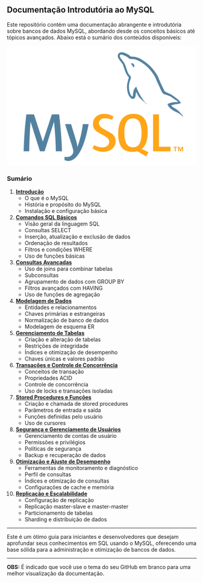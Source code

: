 ## Documentação Introdutória ao MySQL

Este repositório contém uma documentação abrangente e introdutória sobre bancos de dados MySQL, abordando desde os conceitos básicos até tópicos avançados. Abaixo está o sumário dos conteúdos disponíveis:

![MySQL Logo](assets/img/mysql_logo.png)

### Sumário
1. **[Introdução](docs/introducao.md)**
   - O que é o MySQL
   - História e propósito do MySQL
   - Instalação e configuração básica
2. **[Comandos SQL Básicos](docs/comandos_sql_basicos.md)**
   - Visão geral da linguagem SQL
   - Consultas SELECT
   - Inserção, atualização e exclusão de dados
   - Ordenação de resultados
   - Filtros e condições WHERE
   - Uso de funções básicas
3. **[Consultas Avançadas](docs/consultas_avancadas.md)**
   - Uso de joins para combinar tabelas
   - Subconsultas
   - Agrupamento de dados com GROUP BY
   - Filtros avançados com HAVING
   - Uso de funções de agregação
4. **[Modelagem de Dados](docs/modelagem_de_dados.md)**
   - Entidades e relacionamentos
   - Chaves primárias e estrangeiras
   - Normalização de banco de dados
   - Modelagem de esquema ER
5. **[Gerenciamento de Tabelas](docs/gerenciamento_de_tabelas.md)**
   - Criação e alteração de tabelas
   - Restrições de integridade
   - Índices e otimização de desempenho
   - Chaves únicas e valores padrão
6. **[Transações e Controle de Concorrência](docs/transacoes_e_controle_de_concorrencia.md)**
   - Conceitos de transação
   - Propriedades ACID
   - Controle de concorrência
   - Uso de locks e transações isoladas
7. **[Stored Procedures e Funções](docs/stored_procedures_e_funcoes.md)**
   - Criação e chamada de stored procedures
   - Parâmetros de entrada e saída
   - Funções definidas pelo usuário
   - Uso de cursores
8. **[Segurança e Gerenciamento de Usuários](docs/seguranca_e_gerenciamento_de_usuarios.md)**
    - Gerenciamento de contas de usuário
    - Permissões e privilégios
    - Políticas de segurança
    - Backup e recuperação de dados
9. **[Otimização e Ajuste de Desempenho](docs/otimizacao_e_ajuste_de_desempenho.md)**
    - Ferramentas de monitoramento e diagnóstico
    - Perfil de consultas
    - Índices e otimização de consultas
    - Configurações de cache e memória
10. **[Replicação e Escalabilidade](docs/replicacao_e_escalabilidade.md)**
    - Configuração de replicação
    - Replicação master-slave e master-master
    - Particionamento de tabelas
    - Sharding e distribuição de dados

---

Este é um ótimo guia para iniciantes e desenvolvedores que desejam aprofundar seus conhecimentos em SQL usando o MySQL, oferecendo uma base sólida para a administração e otimização de bancos de dados.

---

**OBS:** É indicado que você use o tema do seu GitHub em branco para uma melhor visualização da documentação.